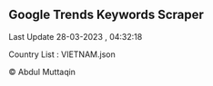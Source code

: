 

## Google Trends Keywords Scraper 
 
Last Update 28-03-2023 , 04:32:18

Country List :
VIETNAM.json



© Abdul Muttaqin 
